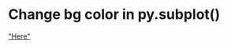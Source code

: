 # Change bg color in py.subplot()
["Here"]("https://www.geeksforgeeks.org/how-to-set-plot-background-color-in-matplotlib/")
